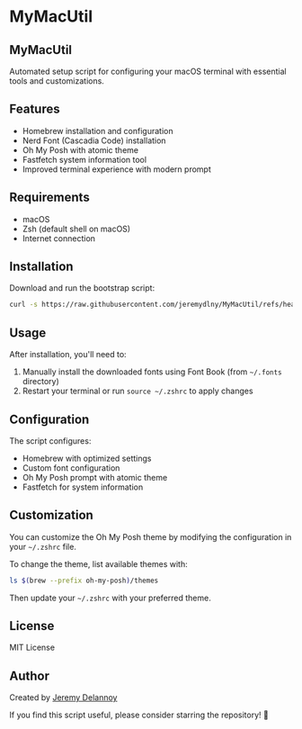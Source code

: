 # MyMacUtil

## MyMacUtil
Automated setup script for configuring your macOS terminal with essential tools and customizations.

## Features
- Homebrew installation and configuration
- Nerd Font (Cascadia Code) installation
- Oh My Posh with atomic theme
- Fastfetch system information tool
- Improved terminal experience with modern prompt

## Requirements
- macOS
- Zsh (default shell on macOS)
- Internet connection

## Installation
Download and run the bootstrap script:
```bash
curl -s https://raw.githubusercontent.com/jeremydlny/MyMacUtil/refs/heads/main/Mac-Setup/bootstrap.sh | bash
```

## Usage
After installation, you'll need to:

1. Manually install the downloaded fonts using Font Book (from `~/.fonts` directory)
2. Restart your terminal or run `source ~/.zshrc` to apply changes

## Configuration
The script configures:
- Homebrew with optimized settings
- Custom font configuration
- Oh My Posh prompt with atomic theme
- Fastfetch for system information

## Customization
You can customize the Oh My Posh theme by modifying the configuration in your `~/.zshrc` file.

To change the theme, list available themes with:
```bash
ls $(brew --prefix oh-my-posh)/themes
```

Then update your `~/.zshrc` with your preferred theme.

## License
MIT License

## Author
Created by [Jeremy Delannoy](https://github.com/jeremydlny)

If you find this script useful, please consider starring the repository! 🌟
